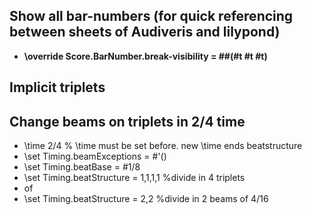 ## Show all bar-numbers (for quick referencing between sheets of Audiveris and lilypond)
- **\override Score.BarNumber.break-visibility = ##(#t #t #t)**

## Implicit triplets


## Change beams on triplets in 2/4 time
- \time 2/4 % \time must be set before. new \time ends beatstructure
- \set Timing.beamExceptions = #'()
- \set Timing.beatBase = #1/8
- \set Timing.beatStructure = 1,1,1,1 %divide in 4 triplets 
- of
- \set Timing.beatStructure = 2,2 %divide in 2 beams of 4/16
